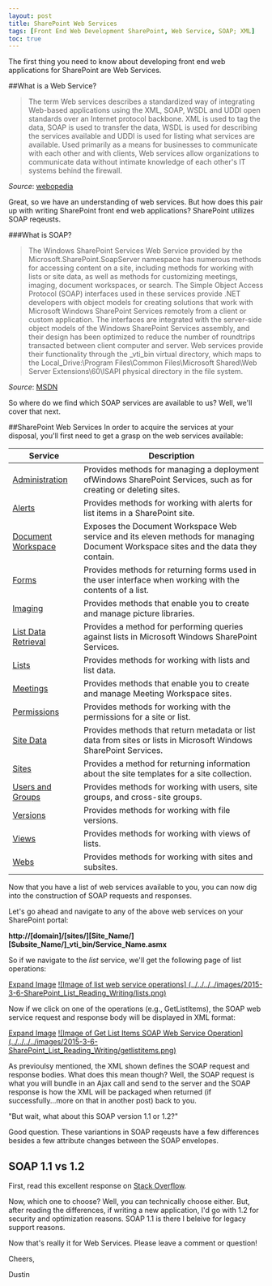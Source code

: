 ```yaml
---
layout: post
title: SharePoint Web Services
tags: [Front End Web Development SharePoint, Web Service, SOAP; XML]
toc: true
---
```


The first thing you need to know about developing front end web applications for SharePoint are Web Services.

##What is a Web Service?
>The term Web services describes a standardized way of integrating Web-based applications using the XML, SOAP, WSDL and UDDI open standards over an Internet protocol backbone. XML is used to tag the data, SOAP is used to transfer the data, WSDL is used for describing the services available and UDDI is used for listing what services are available. Used primarily as a means for businesses to communicate with each other and with clients, Web services allow organizations to communicate data without intimate knowledge of each other's IT systems behind the firewall.

*Source*: [webopedia](http://www.webopedia.com/TERM/W/Web_Services.html)

Great, so we have an understanding of web services.  But how does this pair up with writing SharePoint front end web applications?  SharePoint utilizes SOAP reqeusts.

###What is SOAP?
>The Windows SharePoint Services Web Service provided by the Microsoft.SharePoint.SoapServer namespace has numerous methods for accessing content on a site, including methods for working with lists or site data, as well as methods for customizing meetings, imaging, document workspaces, or search.
The Simple Object Access Protocol (SOAP) interfaces used in these services provide .NET developers with object models for creating solutions that work with Microsoft Windows SharePoint Services remotely from a client or custom application. The interfaces are integrated with the server-side object models of the Windows SharePoint Services assembly, and their design has been optimized to reduce the number of roundtrips transacted between client computer and server.
Web services provide their functionality through the _vti_bin virtual directory, which maps to the Local_Drive:\Program Files\Common Files\Microsoft Shared\Web Server Extensions\60\ISAPI physical directory in the file system.

*Source*: [MSDN](https://msdn.microsoft.com/en-us/library/dd587241(v=office.11).aspx)

So where do we find which SOAP services are available to us?  Well, we'll cover that next.


##SharePoint Web Services 
In order to acquire the services at your disposal, you'll first need to get a grasp on the web services available:

| Service               | Description                                                                                                                        |
|-----------------------|------------------------------------------------------------------------------------------------------------------------------------|
| [Administration](https://msdn.microsoft.com/en-us/library/dd586087(v=office.11).aspx)        | Provides methods for managing a deployment ofWindows SharePoint Services, such as for creating or deleting sites.                  |
| [Alerts](https://msdn.microsoft.com/en-us/library/dd586093(v=office.11).aspx)                | Provides methods for working with alerts for list items in a SharePoint site.                                                      |
| [Document Workspace](https://msdn.microsoft.com/en-us/library/dd586103(v=office.11).aspx)    | Exposes the Document Workspace Web service and its eleven methods for managing Document Workspace sites and the data they contain. |
| [Forms](https://msdn.microsoft.com/en-us/library/dd586110(v=office.11).aspx)                 | Provides methods for returning forms used in the user interface when working with the contents of a list.                          |
| [Imaging](https://msdn.microsoft.com/en-us/library/dd586123(v=office.11).aspx)               | Provides methods that enable you to create and manage picture libraries.                                                           |
| [List Data Retrieval](https://msdn.microsoft.com/en-us/library/dd586096(v=office.11).aspx)   | Provides a method for performing queries against lists in Microsoft Windows SharePoint Services.                                   |
| [Lists](https://msdn.microsoft.com/en-us/library/dd586136(v=office.11).aspx)                 | Provides methods for working with lists and list data.                                                                             |
| [Meetings](https://msdn.microsoft.com/en-us/library/dd586165(v=office.11).aspx)              | Provides methods that enable you to create and manage Meeting Workspace sites.                                                     |
| [Permissions](https://msdn.microsoft.com/en-us/library/dd586179(v=office.11).aspx)           | Provides methods for working with the permissions for a site or list.                                                              |
| [Site Data](https://msdn.microsoft.com/en-us/library/dd586184(v=office.11).aspx)             | Provides methods that return metadata or list data from sites or lists in Microsoft Windows SharePoint Services.                   |
| [Sites](https://msdn.microsoft.com/en-us/library/dd586187(v=office.11).aspx)                 | Provides a method for returning information about the site templates for a site collection.                                        |
| [Users and Groups](https://msdn.microsoft.com/en-us/library/dd586193(v=office.11).aspx)      | Provides methods for working with users, site groups, and cross-site groups.                                                       |
| [Versions](https://msdn.microsoft.com/en-us/library/dd586197(v=office.11).aspx)              | Provides methods for working with file versions.                                                                                   |
| [Views](https://msdn.microsoft.com/en-us/library/dd586201(v=office.11).aspx)                 | Provides methods for working with views of lists.     | [Web Part Pages](https://msdn.microsoft.com/en-us/library/dd586207(v=office.11).aspx)        | Provides the methods to send information to and retrieve information from XML Web services.                                        |
| [Webs](https://msdn.microsoft.com/en-us/library/dd586211(v=office.11).aspx)                  | Provides methods for working with sites and subsites.                                                                              |


Now that you have a list of web services available to you, you can now dig into the construction of SOAP requests and responses.

Let's go ahead and navigate to any of the above web services on your SharePoint portal:

**http://[domain]/[sites/][Site_Name/][Subsite_Name/]_vti_bin/Service_Name.asmx**

So if we navigate to the *list* service, we'll get the following page of list operations:


[Expand Image](../../../../images/2015-3-6-SharePoint_List_Reading_Writing/lists.png)
[
![Image of list web service operations]
(../../../../images/2015-3-6-SharePoint_List_Reading_Writing/lists.png)
](../../../../images/2015-3-6-SharePoint_List_Reading_Writing/lists.png)

Now if we click on one of the operations (e.g., GetListItems), the SOAP web service request and response body will be displayed in XML format:


[Expand Image](../../../../images/2015-3-6-SharePoint_List_Reading_Writing/getlistitems.png)
[
![Image of Get List Items SOAP Web Service Operation]
(../../../../images/2015-3-6-SharePoint_List_Reading_Writing/getlistitems.png)
](../../../../images/2015-3-6-SharePoint_List_Reading_Writing/getlistitems.png)

As previoulsy mentioned, the XML shown defines the SOAP request and response bodies.  What does this mean though?  Well, the SOAP request is what you will bundle in an Ajax call and send to the server and the SOAP response is how the XML will be packaged when returned (if successfully...more on that in another post) back to you.

"But wait, what about this SOAP version 1.1 or 1.2?"

Good question.  These variantions in SOAP reqeusts have a few differences besides a few attribute changes between the SOAP envelopes.

## SOAP 1.1 vs 1.2
First, read this excellent response on [Stack Overflow](http://stackoverflow.com/a/8588362).

Now, which one to choose?  Well, you can technically choose either.  But, after reading the differences, if writing a new application, I'd go with 1.2 for security and optimization reasons.  SOAP 1.1 is there I beleive for legacy support reasons.

Now that's really it for Web Services.  Please leave a comment or question!


Cheers,

Dustin
